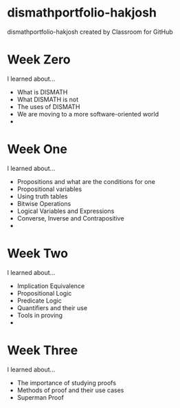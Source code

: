# dismathportfolio-hakjosh
dismathportfolio-hakjosh created by Classroom for GitHub
# Week Zero

I learned about...
- What is DISMATH
- What DISMATH is not
- The uses of DISMATH
- We are moving to a more software-oriented world
- 
# Week One

I learned about...
- Propositions and what are the conditions for one
- Propositional variables
- Using truth tables
- Bitwise Operations
- Logical Variables and Expressions
- Converse, Inverse and Contrapositive
- 
# Week Two

I learned about...
- Implication Equivalence
- Propositional Logic
- Predicate Logic
- Quantifiers and their use
- Tools in proving
- 
# Week Three

I learned about...
- The importance of studying proofs
- Methods of proof and their use cases
- Superman Proof
